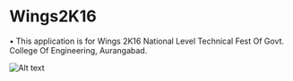 # Wings2K16

•	This application is for Wings 2K16 National Level Technical Fest Of Govt. College Of Engineering, Aurangabad.


![Alt text](https://s3.amazonaws.com/accredible-api-projects/previews/8069/large/1480307859268?1480307715)

